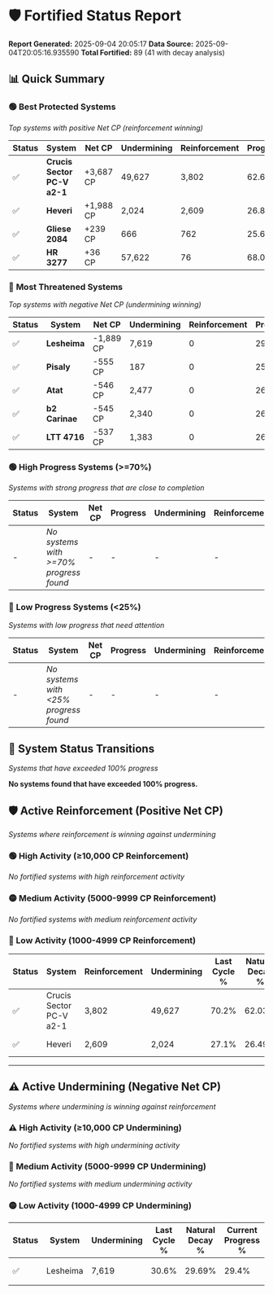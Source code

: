 # 🛡️ Fortified Status Report

**Report Generated:** 2025-09-04 20:05:17
**Data Source:** 2025-09-04T20:05:16.935590
**Total Fortified:** 89 (41 with decay analysis)

## 📊 Quick Summary

### 🟢 **Best Protected Systems**
*Top systems with positive Net CP (reinforcement winning)*

| Status | System | Net CP | Undermining | Reinforcement | Progress |
|--------|--------|--------|-------------|---------------|----------|
| ✅ | **Crucis Sector PC-V a2-1** | +3,687 CP | 49,627 | 3,802 | 62.6% |
| ✅ | **Heveri** | +1,988 CP | 2,024 | 2,609 | 26.8% |
| ✅ | **Gliese 2084** | +239 CP | 666 | 762 | 25.6% |
| ✅ | **HR 3277** | +36 CP | 57,622 | 76 | 68.0% |

### 🔴 **Most Threatened Systems**
*Top systems with negative Net CP (undermining winning)*

| Status | System | Net CP | Undermining | Reinforcement | Progress |
|--------|--------|--------|-------------|---------------|----------|
| ✅ | **Lesheima** | -1,889 CP | 7,619 | 0 | 29.4% |
| ✅ | **Pisaly** | -555 CP | 187 | 0 | 25.1% |
| ✅ | **Atat** | -546 CP | 2,477 | 0 | 26.8% |
| ✅ | **b2 Carinae** | -545 CP | 2,340 | 0 | 26.7% |
| ✅ | **LTT 4716** | -537 CP | 1,383 | 0 | 26.0% |

### 🟢 **High Progress Systems (>=70%)**
*Systems with strong progress that are close to completion*

| Status | System | Net CP | Progress | Undermining | Reinforcement |
|--------|--------|--------|----------|-------------|---------------|
| - | *No systems with >=70% progress found* | - | - | - | - |

### 🔴 **Low Progress Systems (<25%)**
*Systems with low progress that need attention*

| Status | System | Net CP | Progress | Undermining | Reinforcement |
|--------|--------|--------|----------|-------------|---------------|
| - | *No systems with <25% progress found* | - | - | - | - |
## 🔄 System Status Transitions
*Systems that have exceeded 100% progress*

**No systems found that have exceeded 100% progress.**

## 🛡️ Active Reinforcement (Positive Net CP)
*Systems where reinforcement is winning against undermining*

### 🟢 High Activity (≥10,000 CP Reinforcement)

*No fortified systems with high reinforcement activity*

### 🟡 Medium Activity (5000-9999 CP Reinforcement)

*No fortified systems with medium reinforcement activity*

### 🔴 Low Activity (1000-4999 CP Reinforcement)

| Status | System | Reinforcement | Undermining | Last Cycle % | Natural Decay % | Current Progress % | Current CP | Net CP | Activity |
|--------|--------|---------------|-------------|--------------|-----------------|-------------------|------------|--------|----------|
| ✅ | Crucis Sector PC-V a2-1 | 3,802 | 49,627 | 70.2% | 62.03% | 62.6% | 406,900 | +3,687 | 🔵 Low Reinforcement |
| ✅ | Heveri | 2,609 | 2,024 | 27.1% | 26.49% | 26.8% | 174,200 | +1,988 | 🔵 Low Reinforcement |


---

## ⚠️ Active Undermining (Negative Net CP)
*Systems where undermining is winning against reinforcement*

### ⚠️ High Activity (≥10,000 CP Undermining)

*No fortified systems with high undermining activity*

### 🔶 Medium Activity (5000-9999 CP Undermining)

*No fortified systems with medium undermining activity*

### 🟡 Low Activity (1000-4999 CP Undermining)

| Status | System | Undermining | Last Cycle % | Natural Decay % | Current Progress % | Reinforcement | Current CP | Net CP | Activity |
|--------|--------|-------------|--------------|-----------------|-------------------|---------------|------------|--------|----------|
| ✅ | Lesheima | 7,619 | 30.6% | 29.69% | 29.4% | 0 | 191,100 | -1,889 | 🟡 Low Undermining |
